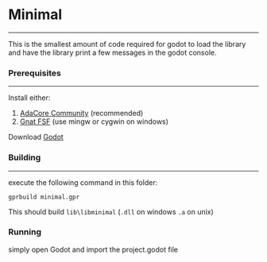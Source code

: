 # Minimal

---

This is the smallest amount of code required for godot to load the library and have the library print a few messages in the godot console.

### Prerequisites

---

  Install either:
  1. [AdaCore Community](https://www.adacore.com/download) (recommended)
  2. [Gnat FSF](https://www.gnu.org/software/gnat/) (use mingw or cygwin on windows)

  Download [Godot](https://godotengine.org/download)

### Building

---

execute the following command in this folder:

```
gprbuild minimal.gpr
```

This should build `lib\libminimal` (`.dll` on windows `.a` on unix)

### Running

simply open Godot and import the project.godot file
